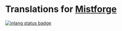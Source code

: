 # Translations for [Mistforge](https://beta.mistforge.net)

[![inlang status badge](https://badge.inlang.com/?url=github.com/BigBoot/MistforgeI18N)](https://fink.inlang.com/github.com/BigBoot/MistforgeI18N?ref=badge)